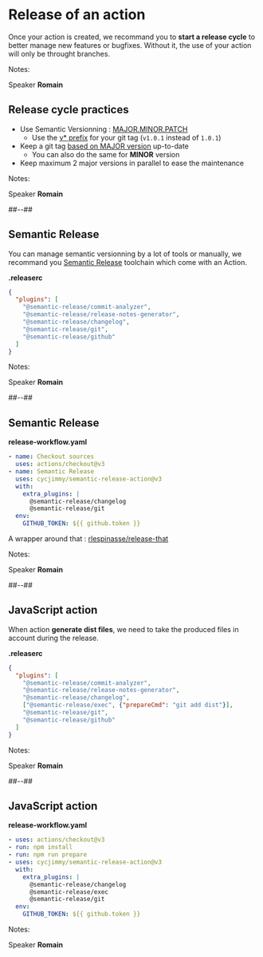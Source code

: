 <!-- .slide: -->

# Release of an action

Once your action is created, we recommand you to **start a release cycle** to better manage new features or bugfixes.
Without it, the use of your action will only be throught branches.

Notes:

Speaker **Romain**

## Release cycle practices

- Use Semantic Versionning : [MAJOR.MINOR.PATCH](https://semver.org/spec/v2.0.0.html#summary)
  - Use the [v* prefix](https://semver.org/spec/v2.0.0.html#is-v123-a-semantic-version) for your git tag (`v1.0.1` instead of `1.0.1`)
- Keep a git tag [based on MAJOR version](https://docs.github.com/en/actions/creating-actions/releasing-and-maintaining-actions#example-developer-process) up-to-date
  - You can also do the same for **MINOR** version
- Keep maximum 2 major versions in parallel to ease the maintenance
<!-- .element: class="list-fragment" -->

Notes:

Speaker **Romain**

##--##

<!-- .slide: class="with-code-bg-dark" -->

## Semantic Release

You can manage semantic versionning by a lot of tools or manually,
we recommand you [Semantic Release](https://github.com/semantic-release/semantic-release) toolchain which come with an Action.

**.releaserc**

```json
{
  "plugins": [
    "@semantic-release/commit-analyzer",
    "@semantic-release/release-notes-generator",
    "@semantic-release/changelog",
    "@semantic-release/git",
    "@semantic-release/github"
  ]
}
```

Notes:

Speaker **Romain**

##--##

<!-- .slide: class="with-code-bg-dark" -->

## Semantic Release

**release-workflow.yaml**

```yaml [3-10]
- name: Checkout sources
  uses: actions/checkout@v3
- name: Semantic Release
  uses: cycjimmy/semantic-release-action@v3
  with:
    extra_plugins: |
      @semantic-release/changelog
      @semantic-release/git
  env:
    GITHUB_TOKEN: ${{ github.token }}
```

A wrapper around that : [rlespinasse/release-that](https://github.com/rlespinasse/release-that)
<!-- .element: class="credits" -->

Notes:

Speaker **Romain**

##--##

<!-- .slide: class="with-code-bg-dark" -->

## JavaScript action

When action **generate dist files**, we need to take the produced files in account during the release.

**.releaserc**

```json [6]
{
  "plugins": [
    "@semantic-release/commit-analyzer",
    "@semantic-release/release-notes-generator",
    "@semantic-release/changelog",
    ["@semantic-release/exec", {"prepareCmd": "git add dist"}],
    "@semantic-release/git",
    "@semantic-release/github"
  ]
}
```

Notes:

Speaker **Romain**

##--##

<!-- .slide: class="with-code-bg-dark" -->

## JavaScript action

**release-workflow.yaml**

```yaml [2-3|8]
- uses: actions/checkout@v3
- run: npm install
- run: npm run prepare
- uses: cycjimmy/semantic-release-action@v3
  with:
    extra_plugins: |
      @semantic-release/changelog
      @semantic-release/exec
      @semantic-release/git
  env:
    GITHUB_TOKEN: ${{ github.token }}
```

Notes:

Speaker **Romain**
